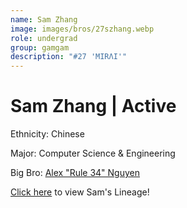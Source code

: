```yaml
---
name: Sam Zhang
image: images/bros/27szhang.webp
role: undergrad
group: gamgam
description: "#27 'MIRΛI'"
---
```


# Sam Zhang | Active
Ethnicity: Chinese

Major: Computer Science & Engineering

Big Bro: [Alex "Rule 34" Nguyen](05anguyen)

[Click here](/ujis/5anguyen/) to view Sam's Lineage!